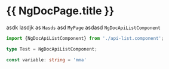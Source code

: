 # {{ NgDocPage.title }}

asdk lasdjk as `Hasds` asd `MyPage` asdasd `NgDocApiListComponent`

```typescript
import {NgDocApiListComponent} from './api-list.component';

type Test = NgDocApiListComponent;

const variable: string = 'mma'
```
